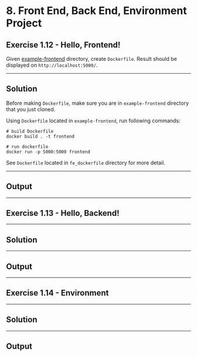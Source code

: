 # 8. Front End, Back End, Environment Project

## Exercise 1.12 - Hello, Frontend!

Given [example-frontend](https://github.com/docker-hy/material-applications/tree/main/example-frontend) directory, create `Dockerfile`. Result should be displayed on `http://localhost:5000/`.

--- 

## Solution

Before making `Dockerfile`, make sure you are in `example-frontend` directory that you just cloned.

Using `Dockerfile` located in `example-frontend`, run following commands:

```docker
# build Dockerfile
docker build . -t frontend

# run dockerfile
docker run -p 5000:5000 frontend
```

See `Dockerfile` located in `fe_dockerfile` directory for more detail.

---

## Output

--- 

## Exercise 1.13 - Hello, Backend!

---

## Solution

---

## Output

---

## Exercise 1.14 - Environment

---

## Solution

---

## Output
